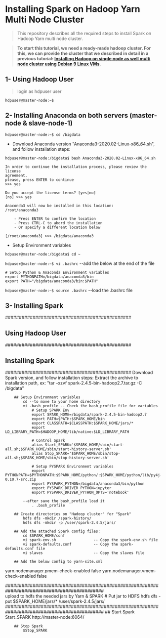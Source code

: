 # Installing Spark on Hadoop Yarn Multi Node Cluster

> This repository describes all the required steps to install Spark on Hadoop Yarn multi node cluster.

> **To start this tutorial, we need a ready-made hadoop cluster. For this, we can provide the cluster that we described in detail in a previous tutorial: [Installing Hadoop on single node as well multi node cluster using Debian 9 Linux VMs][verifsudo].** 

[verifsudo]: https://github.com/mnassrib/installing-hadoop-cluster




## 1- Using Hadoop User		       	
> login as hdpuser user

``hdpuser@master-node:~$``

## 2- Installing Anaconda on both servers (master-node & slave-node-1)	

``hdpuser@master-node:~$ cd /bigdata``	       	

- Download Anaconda version "Anaconda3-2020.02-Linux-x86_64.sh", and follow installation steps:

``hdpuser@master-node:/bigdata$ bash Anaconda3-2020.02-Linux-x86_64.sh``
		
	In order to continue the installation process, please review the license
	agreement.
	please, press ENTER to continue
	>>> yes
>
	Do you accept the license terms? [yes|no]
	[no] >>> yes
>
	Anaconda3 will now be installed in this location:
	/root/anaconda3
	
		- Press ENTER to confirm the location
		- Press CTRL-C to abord the installation
		- Or specify a different location below
	
	[/root/anaconda3] >>> /bigdata/anaconda3
		
- Setup Environment variables
		
``hdpuser@master-node:/bigdata$ cd ~``

``hdpuser@master-node:~$ vi .bashrc``  --add the below at the end of the file
			
	# Setup Python & Anaconda Environment variables
	export PYTHONPATH=/bigdata/anaconda3/bin
	export PATH="/bigdata/anaconda3/bin:$PATH"
			
``hdpuser@master-node:~$ source .bashrc`` --load the .bashrc file



## 3- Installing Spark


##############################################
##	Using Hadoop User  						##
##############################################
##	Installing Spark						##
##############################################
	Download Spark version, and follow installation steps:
		Extract the archive to installation path, ex: "tar –xzvf  spark-2.4.5-bin-hadoop2.7.tar.gz -C /bigdata"
		
		## Setup Environment variables
			cd --to move to your home directory
			vi .bash_profile -- Check the bash_profile file for variables
				# Setup SPARK Env
				export SPARK_HOME=/bigdata/spark-2.4.5-bin-hadoop2.7
				export PATH=$PATH:$SPARK_HOME/bin
				export CLASSPATH=$CLASSPATH:$SPARK_HOME/jars/*
				export LD_LIBRARY_PATH=$HADOOP_HOME/lib/native:$LD_LIBRARY_PATH

				# Control Spark
				alias Start_SPARK='$SPARK_HOME/sbin/start-all.sh;$SPARK_HOME/sbin/start-history-server.sh'
				alias Stop_SPARK='$SPARK_HOME/sbin/stop-all.sh;$SPARK_HOME/sbin/stop-history-server.sh'

				# Setup PYSPARK Environment variables
				export PYTHONPATH=$PYTHONPATH:$SPARK_HOME/python/:$SPARK_HOME/python/lib/py4j-0.10.7-src.zip
				export PYSPARK_PYTHON=/bigdata/anaconda3/bin/python
				export PYSPARK_DRIVER_PYTHON=jupyter
				export PYSPARK_DRIVER_PYTHON_OPTS='notebook'
				
			--after save the bash_profile load it 
				. .bash_profile

		## Create directories on "Hadoop cluster" for "Spark"
			hdfs dfs -mkdir /spark-history/
			hdfs dfs -mkdir -p /user/spark-2.4.5/jars/
			
		## Add the attached Spark config files:
			cd $SPARK_HOME/conf
			vi spark-env.sh 				-- Copy the spark-env.sh file
			vi spark-defaults.conf 			-- Copy the spark-defaults.conf file
			vi slaves						-- Copy the slaves file
			
		## Add the below config to yarn-site.xml
<property>
	<name>yarn.nodemanager.pmem-check-enabled</name>
	<value>false</value>
</property>

<property>
	<name>yarn.nodemanager.vmem-check-enabled</name>
	<value>false</value>
</property>

############################################################################################	
		upload to hdfs the needed jars by Yarn & SPARK
		# Put jar to HDFS
			hdfs dfs -put $SPARK_HOME/jars/* /user/spark-2.4.5/jars/
############################################################################################
		## Start Spark
			Start_SPARK
			http://master-node:6064/
			
		## Stop Spark
			$Stop_SPARK